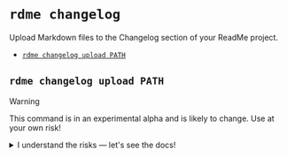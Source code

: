 `rdme changelog`
================

Upload Markdown files to the Changelog section of your ReadMe project.

* [`rdme changelog upload PATH`](#rdme-changelog-upload-path)

## `rdme changelog upload PATH`

> [!WARNING]
> This command is in an experimental alpha and is likely to change. Use at your own risk!

<details>


<summary>I understand the risks — let's see the docs!</summary>

Upload Markdown files to the Changelog section of your ReadMe project.

```
USAGE
  $ rdme changelog upload PATH --key <value> [--dry-run]

ARGUMENTS
  PATH  Path to a local Markdown file or folder of Markdown files.

FLAGS
  --key=<value>  (required) ReadMe project API key
  --dry-run      Runs the command without creating nor updating any Changelog entries in ReadMe. Useful for debugging.

DESCRIPTION
  Upload Markdown files to the Changelog section of your ReadMe project.

  NOTE: This command is in an experimental alpha and is likely to change. Use at your own risk!

  The path can either be a directory or a single Markdown file. The Markdown files will require YAML frontmatter with
  certain ReadMe documentation attributes. Check out our docs for more info on setting up your frontmatter:
  https://docs.readme.com/main/docs/rdme#markdown-file-setup

EXAMPLES
  The path input can be a directory. This will also upload any Markdown files that are located in subdirectories:

    $ rdme changelog upload documentation/

  The path input can also be individual Markdown files:

    $ rdme changelog upload documentation/about.md

  This command also has a dry run mode, which can be useful for initial setup and debugging. You can read more about
  dry run mode in our docs: https://docs.readme.com/main/docs/rdme#dry-run-mode

    $ rdme changelog upload [path] --dry-run

FLAG DESCRIPTIONS
  --key=<value>  ReadMe project API key

    An API key for your ReadMe project. Note that API authentication is required despite being omitted from the example
    usage. See our docs for more information: https://github.com/readmeio/rdme/tree/v10#authentication
```


</details>
